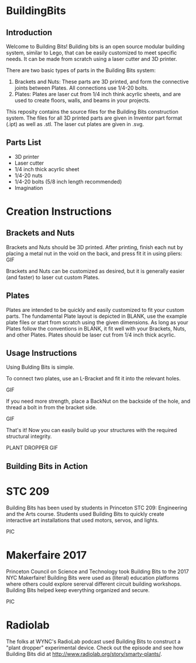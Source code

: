 # BuildingBits
## Introduction
Welcome to Building Bits!  Building bits is an open source modular building system, similar to Lego, that can be easily customized to meet specific needs.  It can be made from scratch using a laser cutter and 3D printer.  

There are two basic types of parts in the Building Bits system:
1. Brackets and Nuts: These parts are 3D printed, and form the connective joints between Plates.  All connections use 1/4-20 bolts.  
2. Plates: Plates are laser cut from 1/4 inch think acyrlic sheets, and are used to create floors, walls, and beams in your projects.  

This reposity contains the source files for the Building Bits construction system.  The files for all 3D printed parts are given in Inventor part format (.ipt) as well as .stl.  The laser cut plates are given in .svg.

## Parts List
- 3D printer
- Laser cutter
- 1/4 inch thick acyrlic sheet
- 1/4-20 nuts
- 1/4-20 bolts (5/8 inch length recommended)
- Imagination

# Creation Instructions
## Brackets and Nuts
Brackets and Nuts should be 3D printed.  After printing, finish each nut by placing a metal nut in the void on the back, and press fit it in using pliers:
GIF

Brackets and Nuts can be customized as desired, but it is generally easier (and faster) to laser cut custom Plates.

## Plates
Plates are intended to be quickly and easily customized to fit your custom parts.  The fundamental Plate layout is depicted in BLANK, use the example plate files or start from scratch using the given dimensions.  As long as your Plates follow the conventions in BLANK, it fit well with your Brackets, Nuts, and other Plates.  Plates should be laser cut from 1/4 inch thick acyrlic.  

## Usage Instructions
Using Bulding Bits is simple.

To connect two plates, use an L-Bracket and fit it into the relevant holes.  

GIF

If you need more strength, place a BackNut on the backside of the hole, and thread a bolt in from the bracket side.

GIF

That's it!  Now you can easily build up your structures with the required structural integrity.  

PLANT DROPPER GIF

## Building Bits in Action
# STC 209
Building Bits has been used by students in Princeton STC 209: Engineering and the Arts course.  Students used Building Bits to quickly create interactive art installations that used motors, servos, and lights.  

PIC

# Makerfaire 2017
Princeton Council on Science and Technology took Building Bits to the 2017 NYC Makerfaire!  Building Bits were used as (literal) education platforms where others could explore sererval different circuit building workshops.  Building Bits helped keep everything organized and secure.

PIC

# Radiolab
The folks at WYNC's RadioLab podcast used Building Bits to construct a "plant dropper" experimental device.  Check out the episode and see how Building Bits did at http://www.radiolab.org/story/smarty-plants/.  










